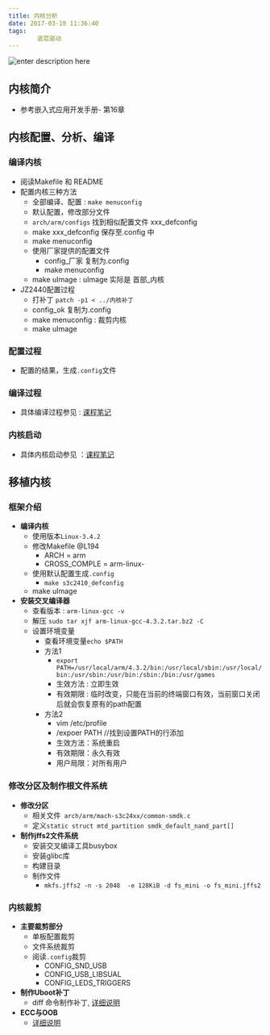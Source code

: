 ```yaml
---
title: 内核分析
date: 2017-03-18 11:36:40
tags:
        底层驱动
---
```

![enter description here][1]

<!-- more -->

## 内核简介

 - 参考嵌入式应用开发手册- 第16章

## 内核配置、分析、编译

### 编译内核
  - 阅读Makefile 和 README 
  - 配置内核三种方法
    - 全部编译、配置 : `make menuconfig`
    -  默认配置，修改部分文件
      - `arch/arm/configs` 找到相似配置文件 xxx_defconfig 
      - make xxx_defconfig 保存至.config 中
      - make menuconfig 
     - 使用厂家提供的配置文件
       - config_厂家 复制为.config 
       -  make menuconfig 
     - make uImage : uImage 实际是 首部_内核  
   - JZ2440配置过程 
     - 打补丁 `patch -p1 < ../内核补丁`
     - config_ok 复制为.config 
     - make menuconfig : 裁剪内核
     - make uImage  
      
### 配置过程
  - 配置的结果，生成`.config`文件

### 编译过程
  - 具体编译过程参见 : [课程笔记][2]

### 内核启动
  - 具体内核启动参见 ：[课程笔记][3]

## 移植内核

### 框架介绍
  - **编译内核**
    - 使用版本`Linux-3.4.2`
    - 修改Makefile @L194
      - ARCH = arm
      - CROSS_COMPLE = arm-linux-
    - 使用默认配置生成`.config`
      - `make s3c2410_defconfig`
    - make uImage    
  - **安装交叉编译器**
    - 查看版本 : `arm-linux-gcc -v` 
    - 解压 `sudo tar xjf arm-linux-gcc-4.3.2.tar.bz2 -C`
    - 设置环境变量
      - 查看环境变量`echo $PATH`
      - 方法1 
        - `export PATH=/usr/local/arm/4.3.2/bin:/usr/local/sbin:/usr/local/bin:/usr/sbin:/usr/bin:/sbin:/bin:/usr/games` 
        - 生效方法 : 立即生效
        - 有效期限 : 临时改变，只能在当前的终端窗口有效，当前窗口关闭后就会恢复原有的path配置  
      - 方法2
        - vim /etc/profile 
        - /expoer PATH //找到设置PATH的行添加
        - 生效方法：系统重启  
        - 有效期限：永久有效
        - 用户局限：对所有用户

### 修改分区及制作根文件系统
  - **修改分区**
    - 相关文件` arch/arm/mach-s3c24xx/common-smdk.c` 
    - 定义`static struct mtd_partition smdk_default_nand_part[]`
  - **制作jffs2文件系统** 
    - 安装交叉编译工具busybox 
    - 安装glibc库
    - 构建目录
    - 制作文件
      - `mkfs.jffs2 -n -s 2048  -e 128KiB -d fs_mini -o fs_mini.jffs2` 

### 内核裁剪
  - **主要裁剪部分**
    - 单板配置裁剪
    - 文件系统裁剪
    - 阅读`.config`裁剪
    	- CONFIG_SND_USB
    	- CONFIG_USB_LIBSUAL
    	- CONFIG_LEDS_TRIGGERS
   - **制作Uboot补丁**
     - diff 命令制作补丁, [详细说明][4]  
   - **ECC与OOB**   
     - [详细说明][5] 


  [1]: http://oimqf80rv.bkt.clouddn.com/1489821379782.jpg "内核分析-0.jpg"
  [2]: http://pan.baidu.com/s/1slPfXKT
  [3]: http://pan.baidu.com/s/1nvjWCYX
  [4]: http://blog.csdn.net/zqixiao_09/article/details/51834791
  [5]: http://blog.csdn.net/zqixiao_09/article/details/51834791
